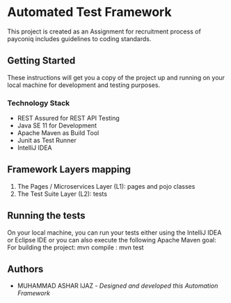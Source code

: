 # Automated Test Framework

This project is created as an Assignment for recruitment process of payconiq includes guidelines to coding standards.

## Getting Started

These instructions will get you a copy of the project up and running on your local machine for development and testing purposes.

### Technology Stack

* REST Assured for REST API Testing
* Java SE 11 for Development
* Apache Maven as Build Tool
* Junit as Test Runner
* IntelliJ IDEA

## Framework Layers mapping

1. The Pages / Microservices Layer (L1): pages and pojo classes
2. The Test Suite Layer (L2): tests

## Running the tests

On your local machine, you can run your tests either using the IntelliJ IDEA or Eclipse IDE or you can also execute the following Apache Maven goal:
For building the project: mvn compile
                        : mvn test

## Authors

* MUHAMMAD ASHAR IJAZ - *Designed and developed this Automation Framework* 
